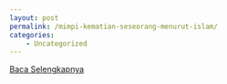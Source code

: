 ```yaml
---
layout: post
permalink: /mimpi-kematian-seseorang-menurut-islam/
categories:
    - Uncategorized
---
```


[Baca Selengkapnya](/07)
